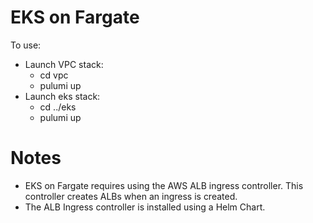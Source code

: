 # EKS on Fargate

To use:

- Launch VPC stack:
  - cd vpc
  - pulumi up
- Launch eks stack:
  - cd ../eks
  - pulumi up

# Notes

- EKS on Fargate requires using the AWS ALB ingress controller. This controller creates ALBs when an ingress is created.
- The ALB Ingress controller is installed using a Helm Chart.

